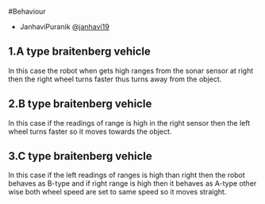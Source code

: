 #Behaviour 
* JanhaviPuranik @[janhavi19](http://github.com/janhavi19)

## 1.A type braitenberg vehicle
In this case the robot when gets high ranges from the sonar sensor at right then the right wheel turns faster thus turns away from the object.

## 2.B type braitenberg vehicle
In this case if the readings of range is high in the right sensor then the left wheel turns faster so it moves towards the object.

## 3.C type braitenberg vehicle
In this case if the left readings of ranges is high than right then the robot behaves as B-type and if right range is high then it behaves as A-type other wise both wheel speed are set to same speed so it moves straight.

